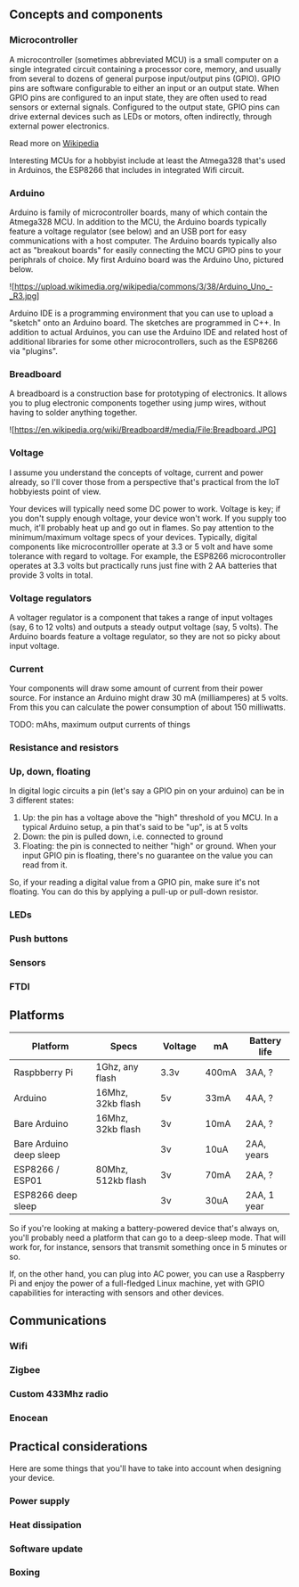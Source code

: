 ## Concepts and components

### Microcontroller

A microcontroller (sometimes abbreviated MCU) is a small computer on a single integrated circuit
containing a processor core, memory, and usually from several to dozens of general purpose input/output pins (GPIO). 
GPIO pins are software configurable to either an input or an output state. 
When GPIO pins are configured to an input state, they are often used to read sensors or external signals.
Configured to the output state, GPIO pins can drive external devices such as LEDs or motors, 
often indirectly, through external power electronics.

Read more on [Wikipedia](https://en.wikipedia.org/wiki/Microcontroller)

Interesting MCUs for a hobbyist include at least the Atmega328 that's used in Arduinos, the ESP8266 that
includes in integrated Wifi circuit.

### Arduino

Arduino is family of microcontroller boards, many of which contain the Atmega328 MCU. In addition to the
MCU, the Arduino boards typically feature a voltage regulator (see below) and an USB port for easy communications
with a host computer. The Arduino boards typically also act as "breakout boards" for easily connecting the MCU
GPIO pins to your periphrals of choice. My first Arduino board was the Arduino Uno, pictured below.

![https://upload.wikimedia.org/wikipedia/commons/3/38/Arduino_Uno_-_R3.jpg]

Arduino IDE is a programming environment that you can use to upload a "sketch" onto an Arduino board. The
sketches are programmed in C++. In addition to actual Arduinos, you can use the Arduino IDE and related
host of additional libraries for some other microcontrollers, such as the ESP8266 via "plugins".

### Breadboard

A breadboard is a construction base for prototyping of electronics. It allows you to plug electronic components
together using jump wires, without having to solder anything together.

![https://en.wikipedia.org/wiki/Breadboard#/media/File:Breadboard.JPG]

### Voltage

I assume you understand the concepts of voltage, current and power already, so I'll cover those
from a perspective that's practical from the IoT hobbyiests point of view.

Your devices will typically need some DC power to work. Voltage is key; if you don't supply
enough voltage, your device won't work. If you supply too much, it'll probably heat up and
go out in flames. So pay attention to the minimum/maximum voltage specs of your devices. Typically,
digital components like microcontrolller operate at 3.3 or 5 volt and have some tolerance with regard
to voltage. For example, the ESP8266 microcontroller operates at 3.3 volts but practically runs just
fine with 2 AA batteries that provide 3 volts in total.

### Voltage regulators

A voltager regulator is a component that takes a range of input voltages (say, 6 to 12 volts) and outputs
a steady output voltage (say, 5 volts). The Arduino boards feature a voltage regulator, so they are not
so picky about input voltage.

### Current

Your components will draw some amount of current from their power source. For instance an Arduino
might draw 30 mA (milliamperes) at 5 volts. From this you can calculate the power consumption of about
150 milliwatts.

TODO: mAhs, maximum output currents of things

### Resistance and resistors

### Up, down, floating

In digital logic circuits a pin (let's say a GPIO pin on your arduino) can be in 3 different states:

1. Up: the pin has a voltage above the "high" threshold of you MCU. In a typical Arduino setup, a pin
that's said to be "up", is at 5 volts
2. Down: the pin is pulled down, i.e. connected to ground
3. Floating: the pin is connected to neither "high" or ground. When your input GPIO pin is floating, there's
no guarantee on the value you can read from it.

So, if your reading a digital value from a GPIO pin, make sure it's not floating. You can do this by applying
a pull-up or pull-down resistor.

### LEDs

### Push buttons

### Sensors

### FTDI

## Platforms

| Platform                | Specs             | Voltage | mA    | Battery life |
|-------------------------|-------------------|---------|-------|--------------|
| Raspbberry Pi           | 1Ghz, any flash   | 3.3v    | 400mA | 3AA, ?       |
| Arduino                 | 16Mhz, 32kb flash | 5v      | 33mA  | 4AA, ?       |
| Bare Arduino            | 16Mhz, 32kb flash | 3v      | 10mA  | 2AA, ?       |
| Bare Arduino deep sleep |                   | 3v      | 10uA  | 2AA, years   |
| ESP8266 / ESP01         | 80Mhz, 512kb flash| 3v      | 70mA  | 2AA, ?       |
| ESP8266 deep sleep      |                   | 3v      | 30uA  | 2AA, 1 year  |

So if you're looking at making a battery-powered device that's always on, you'll probably
need a platform that can go to a deep-sleep mode. That will work for, for instance, sensors
that transmit something once in 5 minutes or so.

If, on the other hand, you can plug into AC power, you can use a Raspberry Pi and enjoy
the power of a full-fledged Linux machine, yet with GPIO capabilities for interacting with
sensors and other devices.

## Communications

### Wifi

### Zigbee

### Custom 433Mhz radio

### Enocean

## Practical considerations

Here are some things that you'll have to take into account when designing your device.

### Power supply

### Heat dissipation

### Software update

### Boxing
